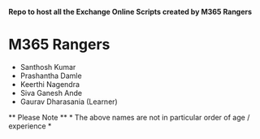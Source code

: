**Repo to host all the Exchange Online Scripts created by M365 Rangers** 

# M365 Rangers
* Santhosh Kumar
* Prashantha Damle 
* Keerthi Nagendra
* Siva Ganesh Ande
* Gaurav Dharasania (Learner)

** Please Note ** * The above names are not in particular order of age / experience * 
